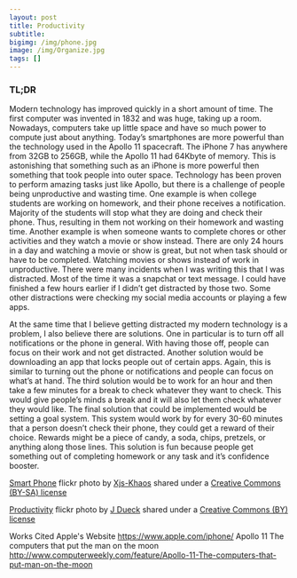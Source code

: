 ```yaml
---
layout: post
title: Productivity
subtitle:
bigimg: /img/phone.jpg
image: /img/Organize.jpg
tags: []
---
```


### TL;DR

Modern technology has improved quickly in a short amount of time. The first computer was invented in 1832 and was huge, taking up a room. Nowadays, computers take up little space and have so much power to compute just about anything. Today’s smartphones are more powerful than the technology used in the Apollo 11 spacecraft. The iPhone 7 has anywhere from 32GB to 256GB, while the Apollo 11 had 64Kbyte of memory. This is astonishing that something such as an iPhone is more powerful then something that took people into outer space. Technology has been proven to perform amazing tasks just like Apollo, but there is a challenge of people being unproductive and wasting time. One example is when college students are working on homework, and their phone receives a notification. Majority of the students will stop what they are doing and check their phone. Thus, resulting in them not working on their homework and wasting time. Another example is when someone wants to complete chores or other activities and they watch a movie or show instead. There are only 24 hours in a day and watching a movie or show is great, but not when task should or have to be completed. Watching movies or shows instead of work in unproductive. There were many incidents when I was writing this that I was distracted. Most of the time it was a snapchat or text message. I could have finished a few hours earlier if I didn’t get distracted by those two. Some other distractions were checking my social media accounts or playing a few apps.



At the same time that I believe getting distracted my modern technology is a problem, I also believe there are solutions. One in particular is to turn off all notifications or the phone in general. With having those off, people can focus on their work and not get distracted. Another solution would be downloading an app that locks people out of certain apps. Again, this is similar to turning out the phone or notifications and people can focus on what’s at hand. The third solution would be to work for an hour and then take a few minutes for a break to check whatever they want to check. This would give people’s minds a break and it will also let them check whatever they would like. The final solution that could be implemented would be setting a goal system. This system would work by for every 30-60 minutes that a person doesn’t check their phone, they could get a reward of their choice. Rewards might be a piece of candy, a soda, chips, pretzels, or anything along those lines. This solution is fun because people get something out of completing homework or any task and it’s confidence booster.



<a title="Smart Phone" href="https://flickr.com/photos/xjs-khaos/4651333176">Smart Phone</a> flickr photo by <a href="https://flickr.com/people/xjs-khaos">Xjs-Khaos</a> shared under a <a href="https://creativecommons.org/licenses/by-sa/2.0/">Creative Commons (BY-SA) license</a> </small>

<a title="Productivity" href="https://flickr.com/photos/otherjoel/230656948">Productivity</a> flickr photo by <a href="https://flickr.com/people/otherjoel">J Dueck</a> shared under a <a href="https://creativecommons.org/licenses/by/2.0/">Creative Commons (BY) license</a> </small>



Works Cited
Apple's Website
https://www.apple.com/iphone/
Apollo 11 The computers that put the man on the moon
http://www.computerweekly.com/feature/Apollo-11-The-computers-that-put-man-on-the-moon
